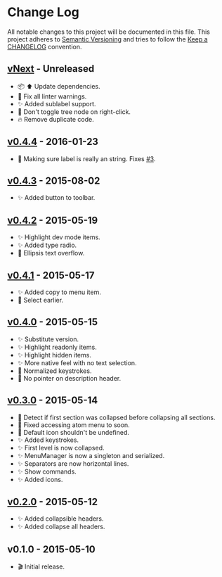 # Change Log

All notable changes to this project will be documented in this file.
This project adheres to [Semantic Versioning](http://semver.org/) and
tries to follow the [Keep a CHANGELOG](http://keepachangelog.com) convention.

## [vNext](https://github.com/suda/tool-bar/compare/v0.4.4...master) - Unreleased

*   :package: :arrow_up: Update dependencies.
*   :shirt: Fix all linter warnings.
*   :sparkles: Added sublabel support.
*   :bug: Don't toggle tree node on right-click.
*   :fire: Remove duplicate code.

## [v0.4.4](https://github.com/suda/tool-bar/compare/v0.4.3...v0.4.4) - 2016-01-23

*   :bug: Making sure label is really an string. Fixes [#3][].

## [v0.4.3](https://github.com/suda/tool-bar/compare/v0.4.2...v0.4.3) - 2015-08-02

*   :sparkles: Added button to toolbar.

## [v0.4.2](https://github.com/suda/tool-bar/compare/v0.4.1...v0.4.2) - 2015-05-19

*   :sparkles: Highlight dev mode items.
*   :sparkles: Added type radio.
*   :art: Ellipsis text overflow.

## [v0.4.1](https://github.com/suda/tool-bar/compare/v0.4.0...v0.4.1) - 2015-05-17

*   :sparkles: Added copy to menu item.
*   :bug: Select earlier.

## [v0.4.0](https://github.com/suda/tool-bar/compare/v0.3.0...v0.4.0) - 2015-05-15

*   :sparkles: Substitute version.
*   :sparkles: Highlight readonly items.
*   :sparkles: Highlight hidden items.
*   :sparkles: More native feel with no text selection.
*   :art: Normalized keystrokes.
*   :art: No pointer on description header.

## [v0.3.0](https://github.com/suda/tool-bar/compare/v0.2.0...v0.3.0) - 2015-05-14

*   :bug: Detect if first section was collapsed before collapsing all sections.
*   :bug: Fixed accessing atom menu to soon.
*   :bug: Default icon shouldn't be undefined.
*   :sparkles: Added keystrokes.
*   :sparkles: First level is now collapsed.
*   :sparkles: MenuManager is now a singleton and serialized.
*   :sparkles: Separators are now horizontal lines.
*   :sparkles: Show commands.
*   :sparkles: Added icons.

## [v0.2.0](https://github.com/suda/tool-bar/compare/v0.1.0...v0.2.0) - 2015-05-12

*   :sparkles: Added collapsible headers.
*   :sparkles: Added collapse all headers.

## v0.1.0 - 2015-05-10

*   :clapper: Initial release.

[#3]: https://github.com/jerone/menu-manager/issues/3
